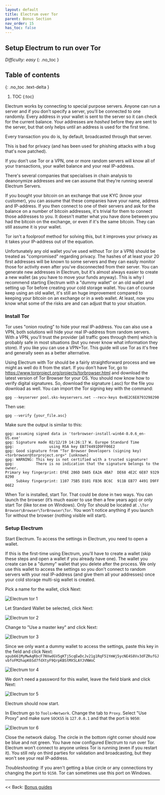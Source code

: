 ```yaml
---
layout: default
title: Electrum over Tor
parent: Bonus Section
nav_order: 15
has_toc: false
---
```


## Setup Electrum to run over Tor

*Difficulty: easy*
{: .no_toc }

## Table of contents
{: .no_toc .text-delta }

1. TOC
{:toc}

Electrum works by connecting to special purpose servers. 
Anyone can run a server and if you don’t specify a server, you’ll be connected to one randomly. Every address in your wallet is sent to the server so it can check for the current balance. Your addresses are *hashed* before they are sent to the server, but that only helps until an address is used for the first time. 

Every transaction you do is, by default, broadcasted through that server.

This is bad for privacy (and has been used for phishing attacks with a bug that's now patched).

If you don’t use Tor or a VPN, one or more random servers will know all of your transactions, your wallet balance and your real IP-address. 

There's several companies that specialises in chain analysis to deanonymize addresses and we can assume that they’re running several Electrum Servers. 

If you bought your bitcoin on an exchange that use KYC (know your customer), you can assume that these companies have your name, address and IP-address. If you then connect to one of their servers and ask for the balance on a number of bitcoin addresses, it's trivial for them to connect those addresses to you. It doesn't matter what you have done between you had the bitcoin on the exchange, or even if it's the same bitcoin. They can still assume it is your wallet. 

Tor isn't a foolproof method for solving this, but it improves your privacy as it takes your IP-address out of the equation.  

Unfortunately any old wallet you've used without Tor (or a VPN) should be treated as "compromised" regarding privacy. The hashes of at least your 20 first addresses will be known to some servers and they can easily monitor those for activity even after you've disconnected from their server. You can generate new addresses in Electrum, but it's almost always easier to create a new wallet (as you have to move your funds anyway). This is why I recommend starting Electrum with a "dummy wallet" or an old wallet and setting up Tor before creating your cold storage wallet. You can of course keep using an old wallet, it's still an huge improvement compared to keeping your bitcoin on an exchange or in a web wallet. At least, now you know what some of the risks are and can adjust that to your situation. 

### Install Tor

Tor uses "onion routing" to hide your real IP-address. 
You can also use a VPN, both solutions will hide your real IP-address from random servers. 
With a VPN, you'll trust the provider (all traffic goes through them) which is probably safe in most situations (but you never know what information they store). If you like you can use a VPN+Tor. This guide will use Tor as it's free and generally seen as a better alternative.

Using Electrum with Tor should be a fairly straightforward process and we might as well do it from the start. If you don't have Tor, go to https://www.torproject.org/projects/torbrowser.html and download the latest version of Tor Browser for your OS. You should now know how to verify digital signatures. So, download the signature (.asc) for the file you download as well. You can import the Tor signing key with the command:

`gpg --keyserver pool.sks-keyservers.net --recv-keys 0x4E2C6E8793298290`

Then use:

`gpg --verify {your_file.asc}`

Make sure the output is similar to this:
```
gpg: assuming signed data in 'torbrowser-install-win64-8.0.6_en-US.exe'
gpg: Signature made 02/12/19 14:26:17 W. Europe Standard Time
gpg:                using RSA key EB774491D9FF06E2
gpg: Good signature from "Tor Browser Developers (signing key) <torbrowser@torproject.org>" [unknown]
gpg: WARNING: This key is not certified with a trusted signature!
gpg:          There is no indication that the signature belongs to the owner.
Primary key fingerprint: EF6E 286D DA85 EA2A 4BA7  DE68 4E2C 6E87 9329 8290
     Subkey fingerprint: 1107 75B5 D101 FB36 BC6C  911B EB77 4491 D9FF 06E2
```

When Tor is installed, start Tor. That could be done in two ways. You can launch the browser (it’s much easier to use then a few years ago) or only start Tor (like tor.exe on Windows). Only Tor should be located at `.\Tor Browser\Browser\TorBrowser\Tor`. You won't notice anything if you launch Tor without the browser (nothing visible will start).

### Setup Electrum

Start Electrum. To access the settings in Electrum, you need to open a wallet. 

If this is the first-time using Electrum, you'll have to create a wallet (skip these steps and open a wallet if you already have one). The wallet you create can be a "dummy" wallet that you delete after the process. We only use this wallet to access the settings so you don't connect to random servers with your real IP-address (and give them all your addresses) once your cold storage multi-sig wallet is created.

Pick a name for the wallet, click Next:

![Electrum tor 1](images/electrum-tor.png)

Let Standard Wallet be selected, click Next:

![Electrum tor 2](images/electrum-tor2.png)

Change to "Use a master key" and click Next:

![Electrum tor 3](images/electrum-tor3.png)

Since we only want a dummy wallet to access the settings, paste this key in the field and click Next: `xpub661MyMwAqRbcF7NVwdGV5gKTj5cqEwDcJv21g1RqF51YmWj5ycNE4S8Vv3dFZRufGJvbfoFM2hapK6Sd7fdXtyF9QrpKBStMX5LAYJVNWoC`

![Electrum tor 4](images/electrum-tor4.png)

We don't need a password for this wallet, leave the field blank and click Next:

![Electrum tor 5](images/electrum-tor5.png)

Electrum should now start.

In Electrum go to `Tools>Network`. Change the tab to `Proxy`. Select "Use Proxy" and make sure `SOCKS5` is `127.0.0.1` and that the port is `9050`:

![Electrum tor 6](images/40_electrum_tor_6.png)

Close the network dialog. The circle in the bottom right corner should now be blue and not green. You have now configured Electrum to run over Tor. Electrum won’t connect to anyone unless Tor is running (even if you restart it). You still rely on third parties for validation and broadcasting, but they won't see your real IP-address.

*Troubleshooting:* If you aren't getting a blue circle or any connections try changing the port to `9150`. Tor can sometimes use this port on Windows.

------

<< Back: [Bonus guides](hodl-guide_60_bonus.md) 
